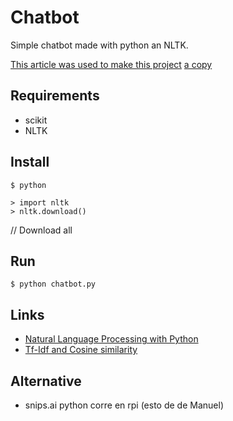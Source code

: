# Chatbot

Simple chatbot made with python an NLTK.

[This article was used to make this project](https://medium.com/analytics-vidhya/building-a-simple-chatbot-in-python-using-nltk-7c8c8215ac6e)
[a copy](https://medium.com/@ritidass29/create-your-chatbot-using-python-nltk-88809fa621d1)



## Requirements

- scikit
- NLTK

## Install 

    $ python 

    > import nltk
    > nltk.download()

// Download all

## Run

    $ python chatbot.py 

## Links

- [Natural Language Processing with Python](http://www.nltk.org/book/)
- [Tf-Idf and Cosine similarity](https://janav.wordpress.com/2013/10/27/tf-idf-and-cosine-similarity/)

## Alternative

- snips.ai python corre  en rpi (esto de de Manuel)
